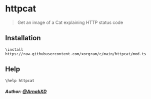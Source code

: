 # httpcat

> Get an image of a Cat explaining HTTP status code

## Installation

```text
\install https://raw.githubusercontent.com/xorgram/c/main/httpcat/mod.ts
```

## Help

```text
\help httpcat
```

##### Author: [@ArnabXD](https://github.com/ArnabXD)
